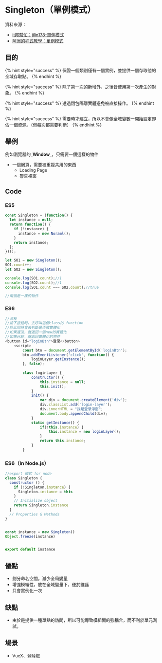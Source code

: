 # Singleton（單例模式）

資料來源：

* [it邦幫忙：jilin178-單例模式](https://ithelp.ithome.com.tw/articles/10202016) 
* [阿洲的程式教學：單例模式](http://monkeycoding.com/?p=969)

## 目的

{% hint style="success" %}
保證一個類別僅有一個實例，並提供一個存取他的全域存取點。
{% endhint %}

{% hint style="success" %}
除了第一次的新增外，之後皆使用第一次產生的對象。
{% endhint %}

{% hint style="success" %}
透過閉包隔離實體避免被直接操作。
{% endhint %}

{% hint style="success" %}
需要時才建立，所以不會像全域變數一開始設定即佔一個資源。（但每次都需要判斷）
{% endhint %}

## 舉例

例如瀏覽器的_**Window**_，只需要一個這樣的物件

* 一個網頁，需要被重複共用的東西 
  * Loading Page 
  * 警告視窗

## Code

### ES5

```javascript
const Singleton = (function() {
  let instance = null;
  return function() {
    if (!instance) {
      instance = new Noraml();
    }
    return instance;
  };
})();

let SO1 = new Singleton();
SO1.count++;
let SO2 = new Singleton();

console.log(SO1.count);//1
console.log(SO2.count);//1
console.log(SO1.count === SO2.count);//true

//兩個是一樣的物件
```

### ES6



```javascript
//流程
//按下按鈕時，去呼叫這個class的 function
//於此同時會去判斷是否被實體化
//如果還沒，就返回一個new的實體化
//如果已經，就返回實體化的物件
<button id="loginBtn">登录</button>
    <script>
        const btn = document.getElementById('loginBtn');
        btn.addEventListener('click', function() {
            loginLayer.getInstance();
        }, false);
        
        class loginLayer {
            constructor() {
                this.instance = null;
                this.init();
            }
            init() {
                var div = document.createElement('div');
                div.classList.add('login-layer');
                div.innerHTML = "我是登录浮窗";
                document.body.appendChild(div);
            }
            static getInstance() {
                if(!this.instance) {
                    this.instance = new loginLayer();
                }
                return this.instance;
            }
        }
```

### ES6（In Node.js）

```javascript
//export 模式 for node
class Singleton {
  constructor () {
    if (!Singleton.instance) {
      Singleton.instance = this
    }
    // Initialize object
    return Singleton.instance
  }
  // Properties & Methods
}


const instance = new Singleton()
Object.freeze(instance)


export default instance
```

## 優點

* 劃分命名空間，減少全局變量 
* 增強模組性，放在全域變量下，便於維護 
* 只會實例化一次

## 缺點

* 由於是提供一種單點的訪問，所以可能導致模組間的強耦合，而不利於單元測試。

## 場景

* VueX、登陸框











